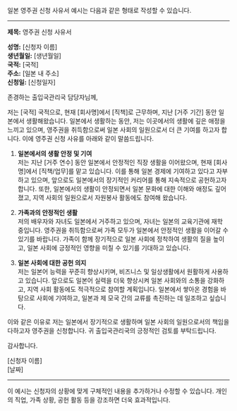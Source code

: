 일본 영주권 신청 사유서 예시는 다음과 같은 형태로 작성할 수 있습니다.

---

**제목:** 영주권 신청 사유서

**성명:** [신청자 이름]  
**생년월일:** [생년월일]  
**국적:** [국적]  
**주소:** [일본 내 주소]  
**신청일:** [신청일자]  

존경하는 출입국관리국 담당자님께,  

저는 [국적] 국적으로, 현재 [회사명]에서 [직책]로 근무하며, 지난 [거주 기간] 동안 일본에서 생활해왔습니다. 일본에서 생활하는 동안, 저는 이곳에서의 생활에 깊은 애정을 느끼고 있으며, 영주권을 취득함으로써 일본 사회의 일원으로서 더 큰 기여를 하고자 합니다. 이에 영주권 신청 사유를 아래와 같이 말씀드립니다.

1. **일본에서의 생활 안정 및 기여**  
   저는 지난 [거주 연수] 동안 일본에서 안정적인 직장 생활을 이어왔으며, 현재 [회사명]에서 [직책/업무]를 맡고 있습니다. 이를 통해 일본 경제에 기여하고 있다고 자부하고 있으며, 앞으로도 일본에서의 장기적인 커리어를 통해 지속적으로 공헌하고자 합니다. 또한, 일본에서의 생활이 안정되면서 일본 문화에 대한 이해와 애정도 깊어졌고, 지역 사회의 일원으로서 자원봉사 활동에도 참여해 왔습니다.

2. **가족과의 안정적인 생활**  
   저의 배우자와 자녀도 일본에서 거주하고 있으며, 자녀는 일본의 교육기관에 재학 중입니다. 영주권을 취득함으로써 가족 모두가 일본에서 안정적인 생활을 이어갈 수 있기를 바랍니다. 가족이 함께 장기적으로 일본 사회에 정착하여 생활의 질을 높이고, 일본 사회에 긍정적인 영향을 미칠 수 있기를 기대하고 있습니다.

3. **일본 사회에 대한 공헌 의지**  
   저는 일본어 능력을 꾸준히 향상시키며, 비즈니스 및 일상생활에서 원활하게 사용하고 있습니다. 앞으로도 일본어 실력을 더욱 향상시켜 일본 사회와의 소통을 강화하고, 지역 사회 활동에도 적극적으로 참여할 계획입니다. 일본에서 쌓아온 경험을 바탕으로 사회에 기여하고, 일본과 제 모국 간의 교류를 촉진하는 데 일조하고 싶습니다.

이와 같은 이유로 저는 일본에서 장기적으로 생활하며 일본 사회의 일원으로서의 책임을 다하고자 영주권을 신청합니다. 귀 출입국관리국의 긍정적인 검토를 부탁드립니다.

감사합니다.

[신청자 이름]  
[날짜]

---

이 예시는 신청자의 상황에 맞게 구체적인 내용을 추가하거나 수정할 수 있습니다. 개인의 직업, 가족 상황, 공헌 활동 등을 강조하면 더욱 효과적입니다.
